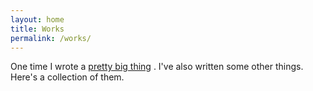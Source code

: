 ```yaml
---
layout: home
title: Works
permalink: /works/
---
```

One time I wrote a [pretty big thing](https://hdl.handle.net/10214/27429) <i class="fa fa-arrow-up-right-from-square" style="font-size: 80%; color: #2a7ae2"></i>.  I've also written some other things. Here's a collection of them.